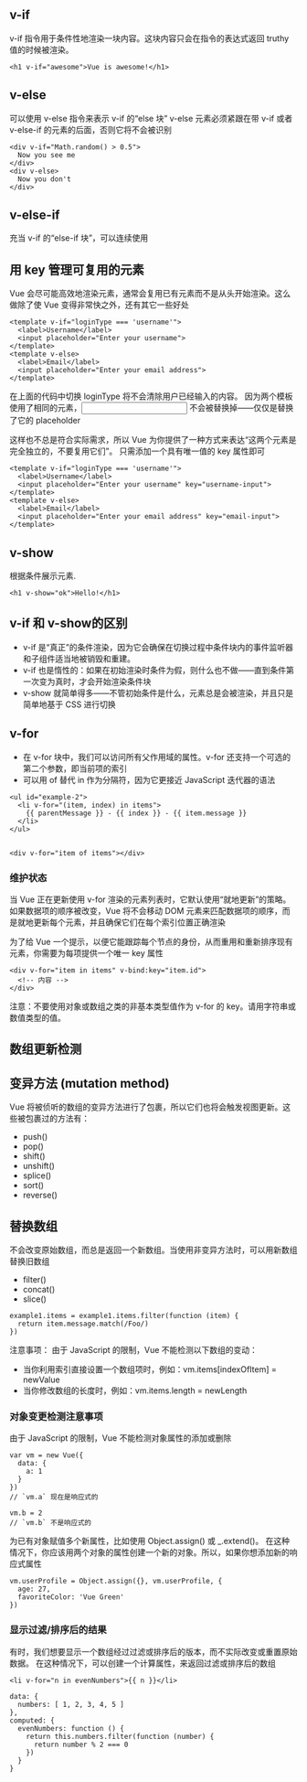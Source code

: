 ## v-if
v-if 指令用于条件性地渲染一块内容。这块内容只会在指令的表达式返回 truthy 值的时候被渲染。
````
<h1 v-if="awesome">Vue is awesome!</h1>
````

## v-else
可以使用 v-else 指令来表示 v-if 的“else 块”
v-else 元素必须紧跟在带 v-if 或者 v-else-if 的元素的后面，否则它将不会被识别
````
<div v-if="Math.random() > 0.5">
  Now you see me
</div>
<div v-else>
  Now you don't
</div>
````

## v-else-if
充当 v-if 的“else-if 块”，可以连续使用

## 用 key 管理可复用的元素
Vue 会尽可能高效地渲染元素，通常会复用已有元素而不是从头开始渲染。这么做除了使 Vue 变得非常快之外，还有其它一些好处
````
<template v-if="loginType === 'username'">
  <label>Username</label>
  <input placeholder="Enter your username">
</template>
<template v-else>
  <label>Email</label>
  <input placeholder="Enter your email address">
</template>
````

在上面的代码中切换 loginType 将不会清除用户已经输入的内容。
因为两个模板使用了相同的元素，<input> 不会被替换掉——仅仅是替换了它的 placeholder

这样也不总是符合实际需求，所以 Vue 为你提供了一种方式来表达“这两个元素是完全独立的，不要复用它们”。
只需添加一个具有唯一值的 key 属性即可
````
<template v-if="loginType === 'username'">
  <label>Username</label>
  <input placeholder="Enter your username" key="username-input">
</template>
<template v-else>
  <label>Email</label>
  <input placeholder="Enter your email address" key="email-input">
</template>
````

## v-show
根据条件展示元素.
````
<h1 v-show="ok">Hello!</h1>
````

## v-if 和 v-show的区别
- v-if 是“真正”的条件渲染，因为它会确保在切换过程中条件块内的事件监听器和子组件适当地被销毁和重建。
- v-if 也是惰性的：如果在初始渲染时条件为假，则什么也不做——直到条件第一次变为真时，才会开始渲染条件块
- v-show 就简单得多——不管初始条件是什么，元素总是会被渲染，并且只是简单地基于 CSS 进行切换

## v-for
- 在 v-for 块中，我们可以访问所有父作用域的属性。v-for 还支持一个可选的第二个参数，即当前项的索引
- 可以用 of 替代 in 作为分隔符，因为它更接近 JavaScript 迭代器的语法
````
<ul id="example-2">
  <li v-for="(item, index) in items">
    {{ parentMessage }} - {{ index }} - {{ item.message }}
  </li>
</ul>


<div v-for="item of items"></div>
````

### 维护状态
当 Vue 正在更新使用 v-for 渲染的元素列表时，它默认使用“就地更新”的策略。
如果数据项的顺序被改变，Vue 将不会移动 DOM 元素来匹配数据项的顺序，而是就地更新每个元素，并且确保它们在每个索引位置正确渲染

为了给 Vue 一个提示，以便它能跟踪每个节点的身份，从而重用和重新排序现有元素，你需要为每项提供一个唯一 key 属性
````
<div v-for="item in items" v-bind:key="item.id">
  <!-- 内容 -->
</div>
````
注意：不要使用对象或数组之类的非基本类型值作为 v-for 的 key。请用字符串或数值类型的值。

## 数组更新检测

## 变异方法 (mutation method)
Vue 将被侦听的数组的变异方法进行了包裹，所以它们也将会触发视图更新。这些被包裹过的方法有：
- push()
- pop()
- shift()
- unshift()
- splice()
- sort()
- reverse()

## 替换数组
不会改变原始数组，而总是返回一个新数组。当使用非变异方法时，可以用新数组替换旧数组

- filter()
- concat() 
- slice()

````
example1.items = example1.items.filter(function (item) {
  return item.message.match(/Foo/)
})
````
注意事项：
由于 JavaScript 的限制，Vue 不能检测以下数组的变动：
- 当你利用索引直接设置一个数组项时，例如：vm.items[indexOfItem] = newValue
- 当你修改数组的长度时，例如：vm.items.length = newLength

### 对象变更检测注意事项
由于 JavaScript 的限制，Vue 不能检测对象属性的添加或删除
````
var vm = new Vue({
  data: {
    a: 1
  }
})
// `vm.a` 现在是响应式的

vm.b = 2
// `vm.b` 不是响应式的
````

为已有对象赋值多个新属性，比如使用 Object.assign() 或 _.extend()。
在这种情况下，你应该用两个对象的属性创建一个新的对象。所以，如果你想添加新的响应式属性
````
vm.userProfile = Object.assign({}, vm.userProfile, {
  age: 27,
  favoriteColor: 'Vue Green'
})
````
### 显示过滤/排序后的结果

有时，我们想要显示一个数组经过过滤或排序后的版本，而不实际改变或重置原始数据。
在这种情况下，可以创建一个计算属性，来返回过滤或排序后的数组

````
<li v-for="n in evenNumbers">{{ n }}</li>

data: {
  numbers: [ 1, 2, 3, 4, 5 ]
},
computed: {
  evenNumbers: function () {
    return this.numbers.filter(function (number) {
      return number % 2 === 0
    })
  }
}
````




















